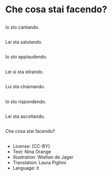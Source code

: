 # Che cosa stai facendo?

##
Io sto cantando.

##
Lei sta salutando.

##
Io sto applaudendo.

##
Lei si sta stirando.

##
Lui sta chiamando.

##
Io sto rispondendo.

##
Lei sta ascoltando.

##
Che cosa stai facendo?

##
* License: [CC-BY]
* Text: Nina Orange
* Illustration: Wiehan de Jager
* Translation: Laura Pighini
* Language: it
